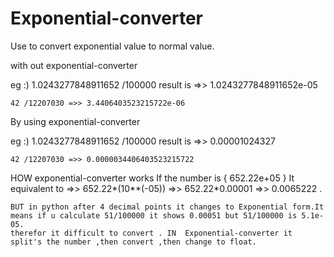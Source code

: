 # Exponential-converter

Use to convert exponential value to normal value.


with out exponential-converter


eg :)
    1.0243277848911652 /100000 result is =>> 1.0243277848911652e-05
    
    42 /12207030 =>> 3.4406403523215722e-06
 
By using exponential-converter

eg :)
    1.0243277848911652 /100000 result is =>> 0.00001024327
    
    42 /12207030 =>> 0.0000034406403523215722
    
    
HOW exponential-converter works 
    If the number is { 652.22e+05 } It equivalent to =>> 652.22*(10**(-05)) =>> 652.22*0.00001 =>> 0.0065222 .
    
    BUT in python after 4 decimal points it changes to Exponential form.It means if u calculate 51/100000 it shows 0.00051 but 51/100000 is 5.1e-05.
    therefor it difficult to convert . IN  Exponential-converter it split's the number ,then convert ,then change to float.
